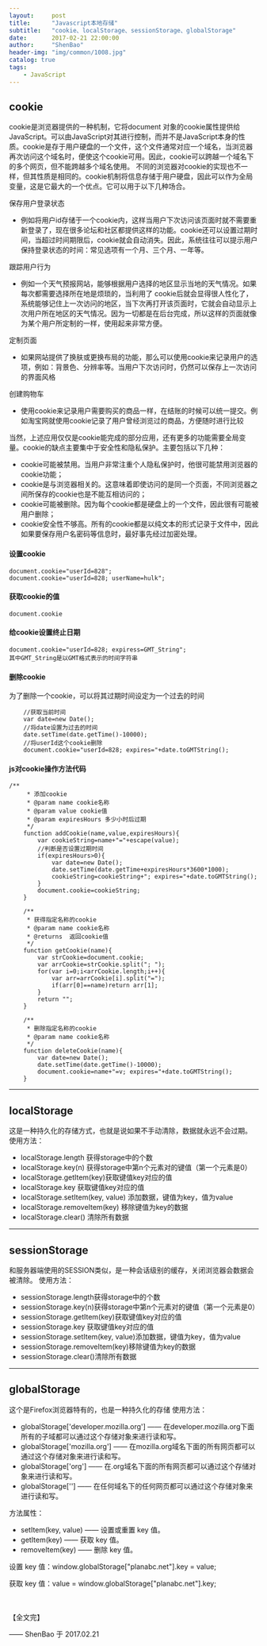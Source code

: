 ```yaml
---
layout:     post
title:      "Javascript本地存储"
subtitle:   "cookie、localStorage、sessionStorage、globalStorage"
date:       2017-02-21 22:00:00
author:     "ShenBao"
header-img: "img/common/1008.jpg"
catalog: true
tags:
    - JavaScript
---
```



## cookie

cookie是浏览器提供的一种机制，它将document 对象的cookie属性提供给JavaScript。可以由JavaScript对其进行控制，而并不是JavaScript本身的性质。cookie是存于用户硬盘的一个文件，这个文件通常对应一个域名，当浏览器再次访问这个域名时，便使这个cookie可用。因此，cookie可以跨越一个域名下的多个网页，但不能跨越多个域名使用。 不同的浏览器对cookie的实现也不一样，但其性质是相同的。cookie机制将信息存储于用户硬盘，因此可以作为全局变量，这是它最大的一个优点。它可以用于以下几种场合。

保存用户登录状态

- 例如将用户id存储于一个cookie内，这样当用户下次访问该页面时就不需要重新登录了，现在很多论坛和社区都提供这样的功能。cookie还可以设置过期时间，当超过时间期限后，cookie就会自动消失。因此，系统往往可以提示用户保持登录状态的时间：常见选项有一个月、三个月、一年等。

跟踪用户行为

- 例如一个天气预报网站，能够根据用户选择的地区显示当地的天气情况。如果每次都需要选择所在地是烦琐的，当利用了 cookie后就会显得很人性化了，系统能够记住上一次访问的地区，当下次再打开该页面时，它就会自动显示上次用户所在地区的天气情况。因为一切都是在后台完成，所以这样的页面就像为某个用户所定制的一样，使用起来非常方便。

定制页面

- 如果网站提供了换肤或更换布局的功能，那么可以使用cookie来记录用户的选项，例如：背景色、分辨率等。当用户下次访问时，仍然可以保存上一次访问的界面风格

创建购物车

- 使用cookie来记录用户需要购买的商品一样，在结账的时候可以统一提交。例如淘宝网就使用cookie记录了用户曾经浏览过的商品，方便随时进行比较

当然，上述应用仅仅是cookie能完成的部分应用，还有更多的功能需要全局变量。cookie的缺点主要集中于安全性和隐私保护。主要包括以下几种：

- cookie可能被禁用。当用户非常注重个人隐私保护时，他很可能禁用浏览器的cookie功能；
- cookie是与浏览器相关的。这意味着即使访问的是同一个页面，不同浏览器之间所保存的cookie也是不能互相访问的；
- cookie可能被删除。因为每个cookie都是硬盘上的一个文件，因此很有可能被用户删除；
- cookie安全性不够高。所有的cookie都是以纯文本的形式记录于文件中，因此如果要保存用户名密码等信息时，最好事先经过加密处理。

#### 设置cookie
```
document.cookie="userId=828"; 
document.cookie="userId=828; userName=hulk"; 
```

#### 获取cookie的值
```
document.cookie
```

#### 给cookie设置终止日期
```
document.cookie="userId=828; expiress=GMT_String"; 
其中GMT_String是以GMT格式表示的时间字符串
```

#### 删除cookie

为了删除一个cookie，可以将其过期时间设定为一个过去的时间
```
    //获取当前时间 
    var date=new Date(); 
    //将date设置为过去的时间 
    date.setTime(date.getTime()-10000); 
    //将userId这个cookie删除 
    document.cookie="userId=828; expires="+date.toGMTString(); 
```

#### js对cookie操作方法代码

```
/**
     * 添加cookie
     * @param name cookie名称
     * @param value cookie值
     * @param expiresHours 多少小时后过期
     */
    function addCookie(name,value,expiresHours){
        var cookieString=name+"="+escape(value);
        //判断是否设置过期时间
        if(expiresHours>0){
            var date=new Date();
            date.setTime(date.getTime+expiresHours*3600*1000);
            cookieString=cookieString+"; expires="+date.toGMTString();
        }
        document.cookie=cookieString;
    }

    /**
     * 获得指定名称的cookie
     * @param name cookie名称
     * @returns  返回cookie值
     */
    function getCookie(name){
        var strCookie=document.cookie;
        var arrCookie=strCookie.split("; ");
        for(var i=0;i<arrCookie.length;i++){
            var arr=arrCookie[i].split("=");
            if(arr[0]==name)return arr[1];
        }
        return "";
    }

    /**
     * 删除指定名称的cookie
     * @param name cookie名称
     */
    function deleteCookie(name){
        var date=new Date();
        date.setTime(date.getTime()-10000);
        document.cookie=name+"=v; expires="+date.toGMTString();
    }
```

---
## localStorage

这是一种持久化的存储方式，也就是说如果不手动清除，数据就永远不会过期。
使用方法：

- localStorage.length 获得storage中的个数
- localStorage.key(n) 获得storage中第n个元素对的键值（第一个元素是0）
- localStorage.getItem(key)获取键值key对应的值
- localStorage.key 获取键值key对应的值
- localStorage.setItem(key, value) 添加数据，键值为key，值为value
- localStorage.removeItem(key) 移除键值为key的数据
- localStorage.clear() 清除所有数据

---
## sessionStorage

和服务器端使用的SESSION类似，是一种会话级别的缓存，关闭浏览器会数据会被清除。
使用方法：

- sessionStorage.length获得storage中的个数
- sessionStorage.key(n)获得storage中第n个元素对的键值（第一个元素是0）
- sessionStorage.getItem(key)获取键值key对应的值
- sessionStorage.key 获取键值key对应的值
- sessionStorage.setItem(key, value)添加数据，键值为key，值为value
- sessionStorage.removeItem(key)移除键值为key的数据
- sessionStorage.clear()清除所有数据

---
## globalStorage

这个是Firefox浏览器特有的，也是一种持久化的存储
使用方法：
- globalStorage['developer.mozilla.org'] —— 在developer.mozilla.org下面所有的子域都可以通过这个存储对象来进行读和写。
- globalStorage['mozilla.org'] —— 在mozilla.org域名下面的所有网页都可以通过这个存储对象来进行读和写。
- globalStorage['org'] —— 在.org域名下面的所有网页都可以通过这个存储对象来进行读和写。
- globalStorage[''] —— 在任何域名下的任何网页都可以通过这个存储对象来进行读和写。

方法属性：
- setItem(key, value) —— 设置或重置 key 值。
- getItem(key) —— 获取 key 值。
- removeItem(key) —— 删除 key 值。

设置 key 值：window.globalStorage["planabc.net"].key = value;

获取 key 值：value = window.globalStorage["planabc.net"].key;




<br/><br/>
【全文完】

—— ShenBao 于 2017.02.21
